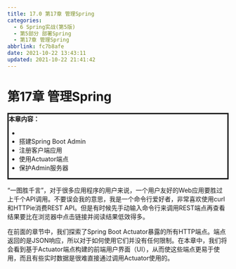 ```yaml
---
title: 17.0 第17章 管理Spring
categories:
  - 6 Spring实战(第5版)
  - 第5部分 部署Spring
  - 第17章 管理Spring
abbrlink: fc7b8afe
date: 2021-10-22 13:43:11
updated: 2021-10-22 21:41:42
---
```

# 第17章 管理Spring

<div style="border-style:solid;"><strong>本章内容：</strong><ul><li></li><li>搭建Spring Boot Admin</li><li>注册客户端应用</li><li>使用Actuator端点</li><li>保护Admin服务器</li></ul></div>

“一图胜千言”，对于很多应用程序的用户来说，一个用户友好的Web应用要胜过上千个API调用。不要误会我的意思，我是一个命令行爱好者，非常喜欢使用curl和HTTPie消费REST API。但是有时候先手动输入命令行来调用REST端点再查看结果要比在浏览器中点击链接并阅读结果低效得多。

在前面的章节中，我们探索了Spring Boot Actuator暴露的所有HTTP端点。端点返回的是JSON响应，所以对于如何使用它们并没有任何限制。在本章中，我们将会看到基于Actuator端点构建的前端用户界面（UI），从而使这些端点更易于使用，而且有些实时数据是很难直接通过调用Actuator使用的。

